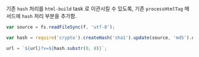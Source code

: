 기존 `hash` 처리를 `html-build` task 로 이관시킬 수 있도록, 기존 `processHtmlTag` 메서드에 `hash` 처리 부분을 추가함.

```javascript
var source = fs.readFileSync(f, 'utf-8');

var hash = require('crypto').createHash('sha1').update(source, 'md5').digest('hex');

url = `${url}?v=${hash.substr(0, 8)}`;
```